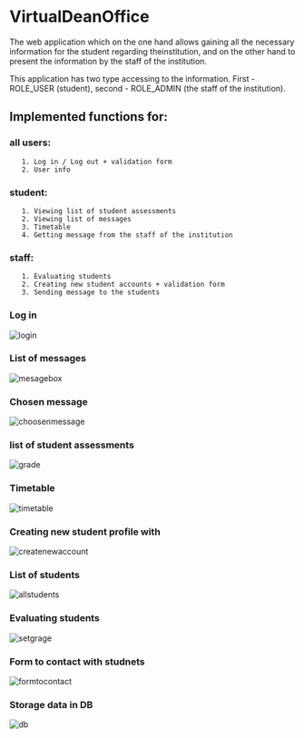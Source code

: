 # VirtualDeanOffice 
	
  The web application which on the one hand allows gaining all the necessary information for the student regarding theinstitution,
and on the other hand to present the information by the staff of the institution. 

This application has two type accessing to the information. First - ROLE_USER (student), second - ROLE_ADMIN (the staff of the institution).

## Implemented  functions for: 

### all users:  
       1. Log in / Log out + validation form
       2. User info
### student:
       1. Viewing list of student assessments
       2. Viewing list of messages
       3. Timetable 
       4. Getting message from the staff of the institution
### staff: 
       1. Evaluating students
       2. Creating new student accounts + validation form
       3. Sending message to the students
      
### Log in
![login](https://user-images.githubusercontent.com/26436190/39407228-caefe328-4bc2-11e8-81e1-55971dbd0d9f.jpg)
### List of messages
![mesagebox](https://user-images.githubusercontent.com/26436190/39407229-cb3addce-4bc2-11e8-8590-6fbdec9a6270.jpg)
### Chosen message
![choosenmessage](https://user-images.githubusercontent.com/26436190/39407223-ca517508-4bc2-11e8-9745-4e29652ac707.png)
### list of student assessments
![grade](https://user-images.githubusercontent.com/26436190/39407227-cac1f670-4bc2-11e8-9161-101566fed73f.png)
### Timetable 
![timetable](https://user-images.githubusercontent.com/26436190/39407231-cb96deee-4bc2-11e8-8717-c371bbc6715b.png)
### Creating new student profile with 
![createnewaccount](https://user-images.githubusercontent.com/26436190/39407225-ca791838-4bc2-11e8-8911-bf8b942bcf17.jpg)
### List of students
![allstudents](https://user-images.githubusercontent.com/26436190/39407222-ca31f5de-4bc2-11e8-8fa6-e6559ec38757.png)
### Evaluating students
![setgrage](https://user-images.githubusercontent.com/26436190/39407230-cb6b2dee-4bc2-11e8-8eb4-8181131bfaaf.png)
### Form to contact with studnets
![formtocontact](https://user-images.githubusercontent.com/26436190/39407226-ca9761b2-4bc2-11e8-8eac-cd142cb9784f.png)
### Storage data in DB
![db](https://user-images.githubusercontent.com/26436190/39407308-56bc3a9a-4bc4-11e8-9790-ed62d8cc26ef.png)
